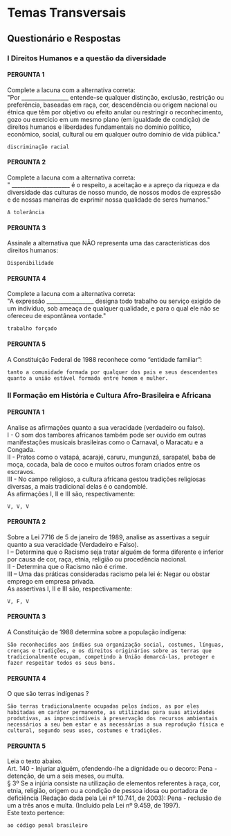# Temas Transversais

## Questionário e Respostas

### I Direitos Humanos e a questão da diversidade

#### PERGUNTA 1

Complete a lacuna com a alternativa correta:  
"Por _________________ entende-se qualquer distinção, exclusão, restrição ou preferência, baseadas em raça, cor, descendência ou origem nacional ou étnica que têm por objetivo ou efeito anular ou restringir o reconhecimento, gozo ou exercício em um mesmo plano (em igualdade de condição) de direitos humanos e liberdades fundamentais no domínio político, econômico, social, cultural ou em qualquer outro domínio de vida pública."  

```Text
discriminação racial
```

#### PERGUNTA 2  

Complete a lacuna com a alternativa correta:  
" _____________________ é o respeito, a aceitação e a apreço da riqueza e da diversidade das culturas de nosso mundo, de nossos modos de expressão e de nossas maneiras de exprimir nossa qualidade de seres humanos."

```Text
A tolerância  
```

#### PERGUNTA 3  

Assinale a alternativa que NÃO representa uma das características dos direitos humanos:  

```Text
Disponibilidade  
```

#### PERGUNTA 4  

Complete a lacuna com a alternativa correta:  
"A expressão _________________ designa todo trabalho ou serviço exigido de um indivíduo, sob ameaça de qualquer qualidade, e para o qual ele não se ofereceu de espontânea vontade."

```Text
trabalho forçado  
```


#### PERGUNTA 5  

A Constituição Federal de 1988 reconhece como “entidade familiar”:  

```Text
tanto a comunidade formada por qualquer dos pais e seus descendentes quanto a união estável formada entre homem e mulher.  
```

### II Formação em História e Cultura Afro-Brasileira e Africana

#### PERGUNTA 1

Analise as afirmações quanto a sua veracidade (verdadeiro ou falso).  
I - O som dos tambores africanos também pode ser ouvido em outras manifestações musicais brasileiras como o Carnaval, o Maracatu e a Congada.  
II - Pratos como o vatapá, acarajé, caruru, mungunzá, sarapatel, baba de moça, cocada, bala de coco e muitos outros foram criados entre os escravos.  
III - No campo religioso, a cultura africana gestou tradições religiosas diversas, a mais tradicional delas é o candomblé.  
As afirmações I, II e III são, respectivamente:  

```Text
V, V, V
```

#### PERGUNTA 2

Sobre a Lei 7716 de 5 de janeiro de 1989, analise as assertivas a seguir quanto a sua veracidade (Verdadeiro e Falso).  
I – Determina que o Racismo seja tratar alguém de forma diferente e inferior por causa de cor, raça, etnia, religião ou procedência nacional.  
II - Determina que o Racismo não é crime.  
III – Uma das práticas consideradas racismo pela lei é: Negar ou obstar emprego em empresa privada.  
As assertivas I, II e III são, respectivamente:  

```Text
V, F, V
```

#### PERGUNTA 3

A Constituição de 1988 determina sobre a população indígena:  

```Text
São reconhecidos aos índios sua organização social, costumes, línguas, crenças e tradições, e os direitos originários sobre as terras que tradicionalmente ocupam, competindo à União demarcá-las, proteger e fazer respeitar todos os seus bens.
```

#### PERGUNTA 4

O que são terras indígenas ?  

```Text
São terras tradicionalmente ocupadas pelos índios, as por eles habitadas em caráter permanente, as utilizadas para suas atividades produtivas, as imprescindíveis à preservação dos recursos ambientais necessários a seu bem estar e as necessárias a sua reprodução física e cultural, segundo seus usos, costumes e tradições.
```

#### PERGUNTA 5

Leia o texto abaixo.  
Art. 140 - Injuriar alguém, ofendendo-lhe a dignidade ou o decoro: Pena - detenção, de um a seis meses, ou multa.  
§ 3º Se a injúria consiste na utilização de elementos referentes à raça, cor, etnia, religião, origem ou a condição de pessoa idosa ou portadora de deficiência (Redação dada pela Lei nº 10.741, de 2003): Pena - reclusão de um a três anos e multa. (Incluído pela Lei nº 9.459, de 1997).  
Este texto pertence:  

```Text
ao código penal brasileiro
```
